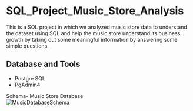 # SQL_Project_Music_Store_Analysis
This is a SQL project in which we analyzed music store data to understand the dataset using SQL and help the music store understand its business growth by taking out some meaningful information by answering some simple questions.

## Database and Tools
* Postgre SQL
* PgAdmin4

Schema- Music Store Database  
![MusicDatabaseSchema](https://user-images.githubusercontent.com/112153548/213707717-bfc9f479-52d9-407b-99e1-e94db7ae10a3.png)
